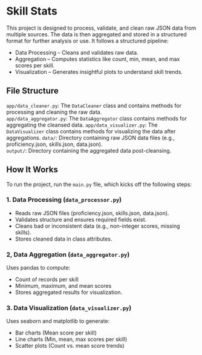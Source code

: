 # Skill Stats 
This project is designed to process, validate, and clean raw JSON data from multiple sources. The data is then aggregated and stored in a structured format for further analysis or use.  It follows a structured pipeline:

- Data Processing – Cleans and validates raw data.
- Aggregation – Computes statistics like count, min, mean, and max scores per skill.
- Visualization – Generates insightful plots to understand skill trends.

## File Structure
`app/data_cleaner.py`: The `DataCleaner` class and contains methods for processing and cleaning the raw data.  
`app/data_aggregator.py`: The `DataAggregator` class contains methods for aggregating the cleansed data.
`app/data_visualizer.py`: The `DataVisualizer` class contains methods for visualizing the data after aggregations.
`data/`: Directory containing raw JSON data files (e.g., proficiency.json, skills.json, data.json).  
`output/`: Directory containing the aggregated data post-cleansing.

## How It Works 
To run the project, run the `main.py` file, which kicks off the following steps:

### 1. Data Processing (`data_processor.py`)
- Reads raw JSON files (proficiency.json, skills.json, data.json).
- Validates structure and ensures required fields exist.
- Cleans bad or inconsistent data (e.g., non-integer scores, missing skills).
- Stores cleaned data in class attributes.

### 2, Data Aggregation (`data_aggregator.py`)
Uses pandas to compute:
- Count of records per skill
- Minimum, maximum, and mean scores
- Stores aggregated results for visualization.

### 3. Data Visualization (`data_visualizer.py`)
Uses seaborn and matplotlib to generate:
- Bar charts (Mean score per skill)
- Line charts (Min, mean, max scores per skill)
- Scatter plots (Count vs. mean score trends)
